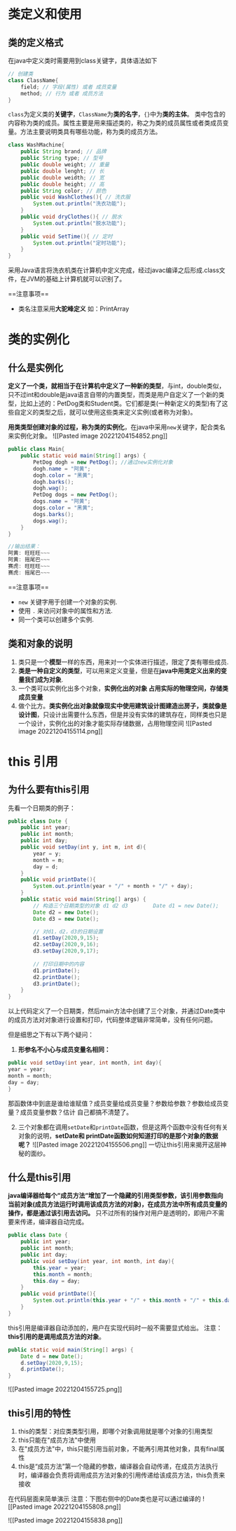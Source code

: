 # 类定义和使用

## 类的定义格式
在java中定义类时需要用到class关键字，具体语法如下
```java
// 创建类
class ClassName{
	field; // 字段(属性) 或者 成员变量
	method; // 行为 或者 成员方法
}
```

`class`为定义类的**关键字**，`ClassName`为**类的名字**，`{}`中为**类的主体**。
类中包含的内容称为类的成员。属性主要是用来描述类的，称之为类的成员属性或者类成员变量。方法主要说明类具有哪些功能，称为类的成员方法。
```java
class WashMachine{  
    public String brand; // 品牌  
    public String type; // 型号  
    public double weight; // 重量  
    public double lenght; // 长  
    public double weidth; // 宽  
    public double height; // 高  
    public String color; // 颜色  
    public void WashClothes(){ // 洗衣服  
        System.out.println("洗衣功能");  
    }  
    public void dryClothes(){ // 脱水  
        System.out.println("脱水功能");  
    }  
    public void SetTime(){ // 定时  
        System.out.println("定时功能");  
    }  
}
```
采用Java语言将洗衣机类在计算机中定义完成，经过javac编译之后形成.class文件，在JVM的基础上计算机就可以识别了。

==注意事项==
- 类名注意采用**大驼峰定义**  如：PrintArray


# 类的实例化
## 什么是实例化
**定义了一个类，就相当于在计算机中定义了一种新的类型**，与int，double类似，只不过int和double是java语言自带的内置类型，而类是用户自定义了一个新的类型，比如上述的：PetDog类和Student类。它们都是类(一种新定义的类型)有了这些自定义的类型之后，就可以使用这些类来定义实例(或者称为对象)。

**用类类型创建对象的过程，称为类的实例化**，在java中采用`new`关键字，配合类名来实例化对象。
![[Pasted image 20221204154852.png]]

```java
public class Main{  
    public static void main(String[] args) {  
        PetDog dogh = new PetDog(); //通过new实例化对象  
        dogh.name = "阿黄";  
        dogh.color = "黑黄";  
        dogh.barks();  
        dogh.wag();  
        PetDog dogs = new PetDog();  
        dogs.name = "阿黄";  
        dogs.color = "黑黄";  
        dogs.barks();  
        dogs.wag();  
    }  
}

//输出结果：
阿黄: 旺旺旺~~~
阿黄: 摇尾巴~~~
赛虎: 旺旺旺~~~
赛虎: 摇尾巴~~~
```

==注意事项==
- `new` 关键字用于创建一个对象的实例.
- 使用 `.` 来访问对象中的属性和方法.
- 同一个类可以创建多个实例.


## 类和对象的说明
1. 类只是一个**模型**一样的东西，用来对一个实体进行描述，限定了类有哪些成员.
2. **类是一种自定义的类型**，可以用来定义变量，但是在**java中用类定义出来的变量我们成为对象**.
3. 一个类可以实例化出多个对象，**实例化出的对象 占用实际的物理空间，存储类成员变量**
4. 做个比方。**类实例化出对象就像现实中使用建筑设计图建造出房子，类就像是设计图**，只设计出需要什么东西，但是并没有实体的建筑存在，同样类也只是一个设计，实例化出的对象才能实际存储数据，占用物理空间
![[Pasted image 20221204155114.png]]


# this 引用

## 为什么要有this引用
先看一个日期类的例子：
```java
public class Date {  
    public int year;  
    public int month;  
    public int day;  
    public void setDay(int y, int m, int d){  
        year = y;  
        month = m;  
        day = d;  
    }  
    public void printDate(){  
        System.out.println(year + "/" + month + "/" + day);  
    }  
    public static void main(String[] args) {  
        // 构造三个日期类型的对象 d1 d2 d3        Date d1 = new Date();  
        Date d2 = new Date();  
        Date d3 = new Date();  

		// 对d1，d2，d3的日期设置  
        d1.setDay(2020,9,15);  
        d2.setDay(2020,9,16);  
        d3.setDay(2020,9,17);  
		
		// 打印日期中的内容  
        d1.printDate();  
        d2.printDate();  
        d3.printDate();  
    }  
}
```

以上代码定义了一个日期类，然后main方法中创建了三个对象，并通过Date类中的成员方法对对象进行设置和打印，代码整体逻辑非常简单，没有任何问题。

但是细思之下有以下两个疑问：
1. **形参名不小心与成员变量名相同：**
```java
public void setDay(int year, int month, int day){
year = year;
month = month;
day = day;
}
```
那函数体中到底是谁给谁赋值？成员变量给成员变量？参数给参数？参数给成员变量？成员变量参数？估计
自己都搞不清楚了。

2. 三个对象都在调用`setDate`和`printDate`函数，但是这两个函数中没有任何有关对象的说明，**setDate和
printDate函数如何知道打印的是那个对象的数据呢？**
![[Pasted image 20221204155506.png]]
一切让this引用来揭开这层神秘的面纱。

## 什么是this引用
**java编译器给每个“成员方法“增加了一个隐藏的引用类型参数，该引用参数指向当前对象(成员方法运行时调用该成员方法的对象)，在成员方法中所有成员变量的操作，都是通过该引用去访问。** 只不过所有的操作对用户是透明的，即用户不需要来传递，编译器自动完成。

```java
public class Date {  
    public int year;  
    public int month;  
    public int day;  
    public void setDay(int year, int month, int day){  
        this.year = year;  
        this.month = month;  
        this.day = day;  
    }  
    public void printDate(){  
        System.out.println(this.year + "/" + this.month + "/" + this.day);  
    }  
}
```

this引用是编译器自动添加的，用户在实现代码时一般不需要显式给出。
注意：**this引用的是调用成员方法的对象**。
```java
public static void main(String[] args) {
	Date d = new Date();
	d.setDay(2020,9,15);
	d.printDate();
}
```
![[Pasted image 20221204155725.png]]

## this引用的特性
1. this的类型：对应类类型引用，即哪个对象调用就是哪个对象的引用类型
2. this只能在"成员方法"中使用
3. 在"成员方法"中，this只能引用当前对象，不能再引用其他对象，具有final属性
4. this是“成员方法”第一个隐藏的参数，编译器会自动传递，在成员方法执行时，编译器会负责将调用成员方法对象的引用传递给该成员方法，this负责来接收

在代码层面来简单演示    注意：下图右侧中的Date类也是可以通过编译的
![[Pasted image 20221204155808.png]]

![[Pasted image 20221204155838.png]]





























